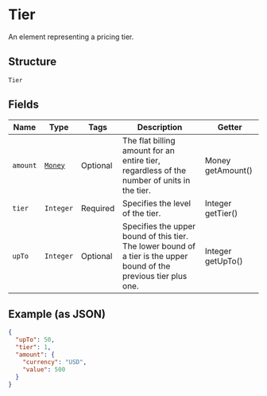 # Tier

An element representing a pricing tier.

## Structure

`Tier`

## Fields

| Name | Type | Tags | Description | Getter |
|  --- | --- | --- | --- | --- |
| `amount` | [`Money`](/doc/models/money.md) | Optional | The flat billing amount for an entire tier, regardless of the number of units in the tier. | Money getAmount() |
| `tier` | `Integer` | Required | Specifies the level of the tier. | Integer getTier() |
| `upTo` | `Integer` | Optional | Specifies the upper bound of this tier. The lower bound of a tier is the upper bound of the previous tier plus one. | Integer getUpTo() |

## Example (as JSON)

```json
{
  "upTo": 50,
  "tier": 1,
  "amount": {
    "currency": "USD",
    "value": 500
  }
}
```

